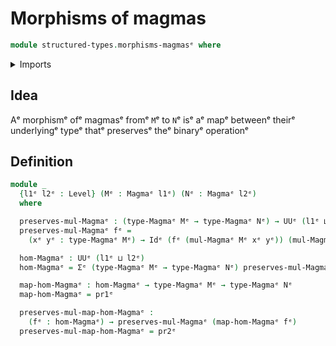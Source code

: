 # Morphisms of magmas

```agda
module structured-types.morphisms-magmasᵉ where
```

<details><summary>Imports</summary>

```agda
open import foundation.dependent-pair-typesᵉ
open import foundation.identity-typesᵉ
open import foundation.universe-levelsᵉ

open import structured-types.magmasᵉ
```

</details>

## Idea

Aᵉ morphismᵉ ofᵉ magmasᵉ fromᵉ `M`ᵉ to `N`ᵉ isᵉ aᵉ mapᵉ betweenᵉ theirᵉ underlyingᵉ typeᵉ thatᵉ
preservesᵉ theᵉ binaryᵉ operationᵉ

## Definition

```agda
module _
  {l1ᵉ l2ᵉ : Level} (Mᵉ : Magmaᵉ l1ᵉ) (Nᵉ : Magmaᵉ l2ᵉ)
  where

  preserves-mul-Magmaᵉ : (type-Magmaᵉ Mᵉ → type-Magmaᵉ Nᵉ) → UUᵉ (l1ᵉ ⊔ l2ᵉ)
  preserves-mul-Magmaᵉ fᵉ =
    (xᵉ yᵉ : type-Magmaᵉ Mᵉ) → Idᵉ (fᵉ (mul-Magmaᵉ Mᵉ xᵉ yᵉ)) (mul-Magmaᵉ Nᵉ (fᵉ xᵉ) (fᵉ yᵉ))

  hom-Magmaᵉ : UUᵉ (l1ᵉ ⊔ l2ᵉ)
  hom-Magmaᵉ = Σᵉ (type-Magmaᵉ Mᵉ → type-Magmaᵉ Nᵉ) preserves-mul-Magmaᵉ

  map-hom-Magmaᵉ : hom-Magmaᵉ → type-Magmaᵉ Mᵉ → type-Magmaᵉ Nᵉ
  map-hom-Magmaᵉ = pr1ᵉ

  preserves-mul-map-hom-Magmaᵉ :
    (fᵉ : hom-Magmaᵉ) → preserves-mul-Magmaᵉ (map-hom-Magmaᵉ fᵉ)
  preserves-mul-map-hom-Magmaᵉ = pr2ᵉ
```